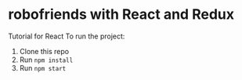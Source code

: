 # robofriends with React and Redux
Tutorial for React
To run the project:

1. Clone this repo
2. Run `npm install`
3. Run `npm start`
